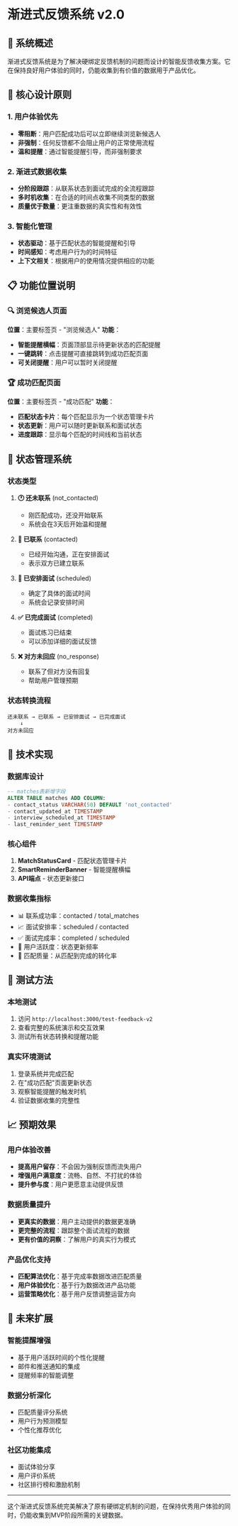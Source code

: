 # 渐进式反馈系统 v2.0

## 🎯 系统概述

渐进式反馈系统是为了解决硬绑定反馈机制的问题而设计的智能反馈收集方案。它在保持良好用户体验的同时，仍能收集到有价值的数据用于产品优化。

## 🔄 核心设计原则

### 1. 用户体验优先
- **零阻断**：用户匹配成功后可以立即继续浏览新候选人
- **非强制**：任何反馈都不会阻止用户的正常使用流程
- **温和提醒**：通过智能提醒引导，而非强制要求

### 2. 渐进式数据收集
- **分阶段跟踪**：从联系状态到面试完成的全流程跟踪
- **多时机收集**：在合适的时间点收集不同类型的数据
- **质量优于数量**：更注重数据的真实性和有效性

### 3. 智能化管理
- **状态驱动**：基于匹配状态的智能提醒和引导
- **时间感知**：考虑用户行为的时间特征
- **上下文相关**：根据用户的使用情况提供相应的功能

## 📋 功能位置说明

### 🔍 浏览候选人页面
**位置**：主要标签页 - "浏览候选人"
**功能**：
- **智能提醒横幅**：页面顶部显示待更新状态的匹配提醒
- **一键跳转**：点击提醒可直接跳转到成功匹配页面
- **可关闭提醒**：用户可以暂时关闭提醒

### 🏆 成功匹配页面
**位置**：主要标签页 - "成功匹配"
**功能**：
- **匹配状态卡片**：每个匹配显示为一个状态管理卡片
- **状态更新**：用户可以随时更新联系和面试状态
- **进度跟踪**：显示每个匹配的时间线和当前状态

## 🎨 状态管理系统

### 状态类型
1. **🕐 还未联系** (not_contacted)
   - 刚匹配成功，还没开始联系
   - 系统会在3天后开始温和提醒

2. **💬 已联系** (contacted)
   - 已经开始沟通，正在安排面试
   - 表示双方已建立联系

3. **📅 已安排面试** (scheduled)
   - 确定了具体的面试时间
   - 系统会记录安排时间

4. **✅ 已完成面试** (completed)
   - 面试练习已结束
   - 可以添加详细的面试反馈

5. **❌ 对方未回应** (no_response)
   - 联系了但对方没有回复
   - 帮助用户管理预期

### 状态转换流程
```
还未联系 → 已联系 → 已安排面试 → 已完成面试
    ↓
对方未回应
```

## 🚀 技术实现

### 数据库设计
```sql
-- matches表新增字段
ALTER TABLE matches ADD COLUMN:
- contact_status VARCHAR(50) DEFAULT 'not_contacted'
- contact_updated_at TIMESTAMP
- interview_scheduled_at TIMESTAMP  
- last_reminder_sent TIMESTAMP
```

### 核心组件
1. **MatchStatusCard** - 匹配状态管理卡片
2. **SmartReminderBanner** - 智能提醒横幅
3. **API端点** - 状态更新接口

### 数据收集指标
- 📊 联系成功率：contacted / total_matches
- 📈 面试安排率：scheduled / contacted  
- ✅ 面试完成率：completed / scheduled
- 📱 用户活跃度：状态更新频率
- 🎯 匹配质量：从匹配到完成的转化率

## 🧪 测试方法

### 本地测试
1. 访问 `http://localhost:3000/test-feedback-v2`
2. 查看完整的系统演示和交互效果
3. 测试所有状态转换和提醒功能

### 真实环境测试
1. 登录系统并完成匹配
2. 在"成功匹配"页面更新状态
3. 观察智能提醒的触发时机
4. 验证数据收集的完整性

## 📈 预期效果

### 用户体验改善
- **提高用户留存**：不会因为强制反馈而流失用户
- **增强用户满意度**：流畅、自然、不打扰的体验
- **提升参与度**：用户更愿意主动提供反馈

### 数据质量提升
- **更真实的数据**：用户主动提供的数据更准确
- **更完整的流程**：跟踪整个面试流程的数据
- **更有价值的洞察**：了解用户的真实行为模式

### 产品优化支持
- **匹配算法优化**：基于完成率数据改进匹配质量
- **用户体验优化**：基于行为数据改进产品功能
- **运营策略优化**：基于用户反馈调整运营方向

## 🔮 未来扩展

### 智能提醒增强
- 基于用户活跃时间的个性化提醒
- 邮件和推送通知的集成
- 提醒频率的智能调整

### 数据分析深化
- 匹配质量评分系统
- 用户行为预测模型
- 个性化推荐优化

### 社区功能集成
- 面试体验分享
- 用户评价系统
- 社区排行榜和激励机制

---

这个渐进式反馈系统完美解决了原有硬绑定机制的问题，在保持优秀用户体验的同时，仍能收集到MVP阶段所需的关键数据。 